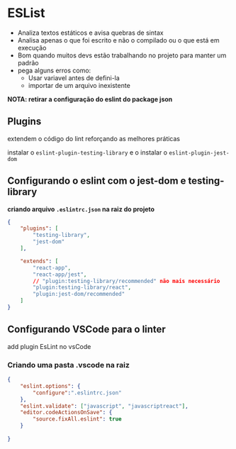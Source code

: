 # ESList
* Analiza textos estáticos e avisa quebras de sintax
* Analisa apenas o que foi escrito e não o compilado ou o que está em execução
* Bom quando muitos devs estão trabalhando no projeto para manter um padrão
* pega alguns erros como:
  * Usar variavel antes de defini-la
  * importar de um arquivo inexistente

**NOTA: retirar a configuração do eslint do package json**

## Plugins 
extendem o código do lint reforçando as melhores práticas

instalar o `eslint-plugin-testing-library` e o instalar o `eslint-plugin-jest-dom`

## Configurando o eslint com o jest-dom e testing-library
**criando arquivo `.eslintrc.json` na raiz do projeto**
```json
{
    "plugins": [
        "testing-library",
        "jest-dom"
    ],

    "extends": [
        "react-app",
        "react-app/jest",
        // "plugin:testing-library/recommended" não mais necessário
        "plugin:testing-library/react",
        "plugin:jest-dom/recommended"
    ]
}
```


## Configurando VSCode para o linter
add plugin EsLint no vsCode

### Criando uma pasta .vscode na raiz
```json
{
    "eslint.options": {
        "configure":".eslintrc.json"
    },
    "eslint.validate": ["javascript", "javascriptreact"],
    "editor.codeActionsOnSave": {
        "source.fixAll.eslint": true 
    }
    
}
```